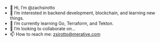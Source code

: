 - 👋 Hi, I’m @zachsirotto
- 👀 I’m interested in backend development, blockchain, and learning new things.
- 🌱 I’m currently learning Go, Terraform, and Tekton.
- 💞️ I’m looking to collaborate on... 
- 📫 How to reach me: zsirotto@merative.com

<!---
zachsirotto/zachsirotto is a ✨ special ✨ repository because its `README.md` (this file) appears on your GitHub profile.
You can click the Preview link to take a look at your changes.
--->
